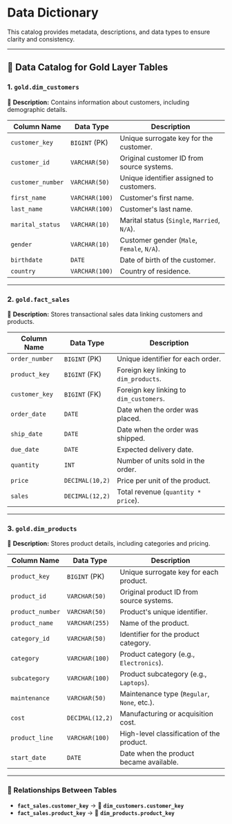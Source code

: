 # Data Dictionary

This catalog provides metadata, descriptions, and data types to ensure clarity and consistency.

---

## **📘 Data Catalog for Gold Layer Tables**

### 1. `gold.dim_customers`

📌 **Description:** Contains information about customers, including demographic details.

| **Column Name**   | **Data Type**  | **Description**                              |
| ----------------- | -------------- | -------------------------------------------- |
| `customer_key`    | `BIGINT` (PK)  | Unique surrogate key for the customer.       |
| `customer_id`     | `VARCHAR(50)`  | Original customer ID from source systems.    |
| `customer_number` | `VARCHAR(50)`  | Unique identifier assigned to customers.     |
| `first_name`      | `VARCHAR(100)` | Customer's first name.                       |
| `last_name`       | `VARCHAR(100)` | Customer's last name.                        |
| `marital_status`  | `VARCHAR(10)`  | Marital status (`Single`, `Married`, `N/A`). |
| `gender`          | `VARCHAR(10)`  | Customer gender (`Male`, `Female`, `N/A`).   |
| `birthdate`       | `DATE`         | Date of birth of the customer.               |
| `country`         | `VARCHAR(100)` | Country of residence.                        |

---

### **2. `gold.fact_sales`**

📌 **Description:** Stores transactional sales data linking customers and products.

| **Column Name** | **Data Type**   | **Description**                         |
| --------------- | --------------- | --------------------------------------- |
| `order_number`  | `BIGINT` (PK)   | Unique identifier for each order.       |
| `product_key`   | `BIGINT` (FK)   | Foreign key linking to `dim_products`.  |
| `customer_key`  | `BIGINT` (FK)   | Foreign key linking to `dim_customers`. |
| `order_date`    | `DATE`          | Date when the order was placed.         |
| `ship_date`     | `DATE`          | Date when the order was shipped.        |
| `due_date`      | `DATE`          | Expected delivery date.                 |
| `quantity`      | `INT`           | Number of units sold in the order.      |
| `price`         | `DECIMAL(10,2)` | Price per unit of the product.          |
| `sales`         | `DECIMAL(12,2)` | Total revenue (`quantity * price`).     |

---

### **3. `gold.dim_products`**

📌 **Description:** Stores product details, including categories and pricing.

| **Column Name**  | **Data Type**   | **Description**                             |
| ---------------- | --------------- | ------------------------------------------- |
| `product_key`    | `BIGINT` (PK)   | Unique surrogate key for each product.      |
| `product_id`     | `VARCHAR(50)`   | Original product ID from source systems.    |
| `product_number` | `VARCHAR(50)`   | Product's unique identifier.                |
| `product_name`   | `VARCHAR(255)`  | Name of the product.                        |
| `category_id`    | `VARCHAR(50)`   | Identifier for the product category.        |
| `category`       | `VARCHAR(100)`  | Product category (e.g., `Electronics`).     |
| `subcategory`    | `VARCHAR(100)`  | Product subcategory (e.g., `Laptops`).      |
| `maintenance`    | `VARCHAR(50)`   | Maintenance type (`Regular`, `None`, etc.). |
| `cost`           | `DECIMAL(12,2)` | Manufacturing or acquisition cost.          |
| `product_line`   | `VARCHAR(100)`  | High-level classification of the product.   |
| `start_date`     | `DATE`          | Date when the product became available.     |

---

### **🔗 Relationships Between Tables**

- **`fact_sales.customer_key`** → 🔗 **`dim_customers.customer_key`**
- **`fact_sales.product_key`** → 🔗 **`dim_products.product_key`**
